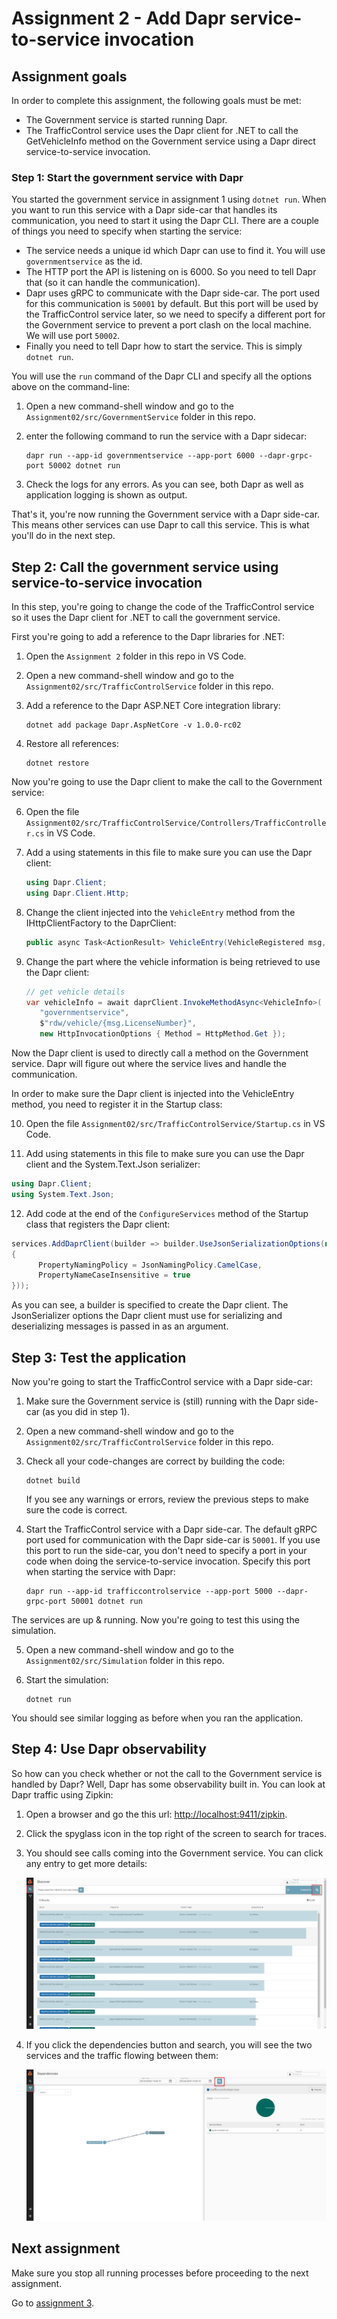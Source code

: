# Assignment 2 - Add Dapr service-to-service invocation

## Assignment goals

In order to complete this assignment, the following goals must be met:

- The Government service is started running Dapr.
- The TrafficControl service uses the Dapr client for .NET to call the GetVehicleInfo method on the Government service using a Dapr direct service-to-service invocation.

### Step 1: Start the government service with Dapr

You started the government service in assignment 1 using `dotnet run`. When you want to run this service with a Dapr side-car that handles its communication, you need to start it using the Dapr CLI. There are a couple of things you need to specify when starting the service:

- The service needs a unique id which Dapr can use to find it. You will use `governmentservice` as the id.
- The HTTP port the API is listening on is 6000. So you need to tell Dapr that (so it can handle the communication).
- Dapr uses gRPC to communicate with the Dapr side-car. The port used for this communication is `50001` by default. But this port will be used by the TrafficControl service later, so we need to specify a different port for the Government service to prevent a port clash on the local machine. We will use port `50002`.
- Finally you need to tell Dapr how to start the service. This is simply `dotnet run`.

You will use the `run` command of the Dapr CLI and specify all the options above on the command-line:

1. Open a new command-shell window and go to the `Assignment02/src/GovernmentService` folder in this repo.

2. enter the following command to run the service with a Dapr sidecar:

   ```
   dapr run --app-id governmentservice --app-port 6000 --dapr-grpc-port 50002 dotnet run
   ```

3. Check the logs for any errors. As you can see, both Dapr as well as application logging is shown as output.

That's it, you're now running the Government service with a Dapr side-car. This means other services can use Dapr to call this service. This is what you'll do in the next step.

## Step 2: Call the government service using service-to-service invocation

In this step, you're going to change the code of the TrafficControl service so it uses the Dapr client for .NET to call the government service.

First you're going to add a reference to the Dapr libraries for .NET:

1. Open the `Assignment 2` folder in this repo in VS Code.

1. Open a new command-shell window and go to the `Assignment02/src/TrafficControlService` folder in this repo.

1. Add a reference to the Dapr ASP.NET Core integration library:

   ```
   dotnet add package Dapr.AspNetCore -v 1.0.0-rc02
   ```

1. Restore all references:

   ```
   dotnet restore
   ```

Now you're going to use the Dapr client to make the call to the Government service:

6. Open the file `Assignment02/src/TrafficControlService/Controllers/TrafficController.cs` in VS Code.

7. Add a using statements in this file to make sure you can use the Dapr client:

   ```csharp
   using Dapr.Client;
   using Dapr.Client.Http;
   ```

8. Change the client injected into the `VehicleEntry` method from the IHttpClientFactory to the DaprClient:

   ```csharp
   public async Task<ActionResult> VehicleEntry(VehicleRegistered msg, [FromServices] DaprClient daprClient)

   ```

9. Change the part where the vehicle information is being retrieved to use the Dapr client:

   ```csharp
   // get vehicle details
   var vehicleInfo = await daprClient.InvokeMethodAsync<VehicleInfo>(
      "governmentservice",
      $"rdw/vehicle/{msg.LicenseNumber}",
      new HttpInvocationOptions { Method = HttpMethod.Get });
   ```

Now the Dapr client is used to directly call a method on the Government service. Dapr will figure out where the service lives and handle the communication.

In order to make sure the Dapr client is injected into the VehicleEntry method, you need to register it in the Startup class:

10. Open the file `Assignment02/src/TrafficControlService/Startup.cs` in VS Code.

11. Add using statements in this file to make sure you can use the Dapr client and the System.Text.Json serializer:

   ```csharp
   using Dapr.Client;
   using System.Text.Json;
   ```

12. Add code at the end of the `ConfigureServices` method of the Startup class that registers the Dapr client:

   ```csharp
   services.AddDaprClient(builder => builder.UseJsonSerializationOptions(new JsonSerializerOptions()
   {
         PropertyNamingPolicy = JsonNamingPolicy.CamelCase,
         PropertyNameCaseInsensitive = true
   }));
   ```

   As you can see, a builder is specified to create the Dapr client. The JsonSerializer options the Dapr client must use for serializing and deserializing messages is passed in as an argument.

## Step 3: Test the application

Now you're going to start the TrafficControl service with a Dapr side-car:

1. Make sure the Government service is (still) running with the Dapr side-car (as you did in step 1).

2. Open a new command-shell window and go to the `Assignment02/src/TrafficControlService` folder in this repo.

3. Check all your code-changes are correct by building the code:

   ```
   dotnet build
   ```

   If you see any warnings or errors, review the previous steps to make sure the code is correct.

4. Start the TrafficControl service with a Dapr side-car. The default gRPC port used for communication with the Dapr side-car is `50001`. If you use this port to run the side-car, you don't need to specify a port in your code when doing the service-to-service invocation. Specify this port when starting the service with Dapr:

   ```
   dapr run --app-id trafficcontrolservice --app-port 5000 --dapr-grpc-port 50001 dotnet run
   ```

The services are up & running. Now you're going to test this using the simulation.

5. Open a new command-shell window and go to the `Assignment02/src/Simulation` folder in this repo.

6. Start the simulation:

   ```
   dotnet run
   ```

You should see similar logging as before when you ran the application.

## Step 4: Use Dapr observability

So how can you check whether or not the call to the Government service is handled by Dapr? Well, Dapr has some observability built in. You can look at Dapr traffic using Zipkin:

1. Open a browser and go the this url: [http://localhost:9411/zipkin](http://localhost:9411/zipkin).

2. Click the spyglass icon in the top right of the screen to search for traces.

3. You should see calls coming into the Government service. You can click any entry to get more details:

   ![](img/zipkin-traces.png)

4. If you click the dependencies button and search, you will see the two services and the traffic flowing between them:

   ![](img/zipkin-dependencies.png)

## Next assignment

Make sure you stop all running processes before proceeding to the next assignment.

Go to [assignment 3](../Assignment03/README.md).